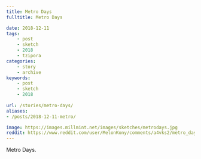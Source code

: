 ```yaml
---
title: Metro Days
fulltitle: Metro Days

date: 2018-12-11
tags:
    - post
    - sketch
    - 2018
    - tzipora
categories:
    - story
    - archive
keywords:
    - post
    - sketch
    - 2018
    
url: /stories/metro-days/
aliases:
- /posts/2018-12-11-metro/

image: https://images.millmint.net/images/sketches/metrodays.jpg
reddit: https://www.reddit.com/user/MelonKony/comments/a4vks2/metro_days/
---
```


Metro Days.